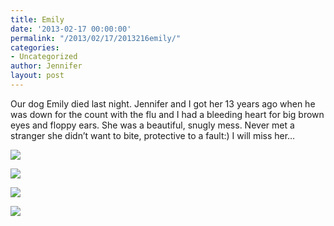 ```yaml
---
title: Emily
date: '2013-02-17 00:00:00'
permalink: "/2013/02/17/2013216emily/"
categories:
- Uncategorized
author: Jennifer
layout: post
---
```


Our dog Emily died last night. Jennifer and I got her 13 years ago when he was down for the count with the flu and I had a bleeding heart for big brown eyes and floppy ears. She was a beautiful, snugly mess. Never met a stranger she didn&#8217;t want to bite, protective to a fault:) I will miss her&#8230;<br style="font-family: 'lucida grande', tahoma, verdana, arial, sans-serif; font-size: 13px; letter-spacing: normal; line-height: 18px; text-align: left; " />

![](http://static1.squarespace.com/static/50db6bb3e4b015296cd43789/50dfa5b1e4b0dc6320e0b5ea/512072d9e4b0dce195c31f2a/1363551052175/iphone-20130216235047-0.jpg)

![](http://static1.squarespace.com/static/50db6bb3e4b015296cd43789/50dfa5b1e4b0dc6320e0b5ea/512072dae4b0b5151b70e279/1363551052497/iphone-20130216235047-1.jpg)

![](http://static1.squarespace.com/static/50db6bb3e4b015296cd43789/50dfa5b1e4b0dc6320e0b5ea/512072dbe4b04a9f6b5bcfd7/1363551052090/iphone-20130216235047-2.jpg)

![](http://static1.squarespace.com/static/50db6bb3e4b015296cd43789/50dfa5b1e4b0dc6320e0b5ea/512072dce4b0dce195c31f2f/1363551052421/iphone-20130216235047-3.jpg)
